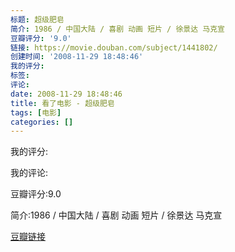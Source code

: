 ```yaml
---
标题: 超级肥皂
简介: 1986 / 中国大陆 / 喜剧 动画 短片 / 徐景达 马克宣
豆瓣评分: '9.0'
链接: https://movie.douban.com/subject/1441802/
创建时间: '2008-11-29 18:48:46'
我的评分:
标签:
评论:
date: 2008-11-29 18:48:46
title: 看了电影 - 超级肥皂
tags: [电影]
categories: []
---
```


我的评分:

我的评论:

豆瓣评分:9.0

简介:1986 / 中国大陆 / 喜剧 动画 短片 / 徐景达 马克宣

[豆瓣链接](https://movie.douban.com/subject/1441802/)

